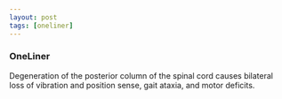 ```yaml
---
layout: post
tags: [oneliner]
---
```



### OneLiner

Degeneration of the posterior column of the spinal cord causes bilateral loss of vibration and position sense, gait ataxia, and motor deficits.
